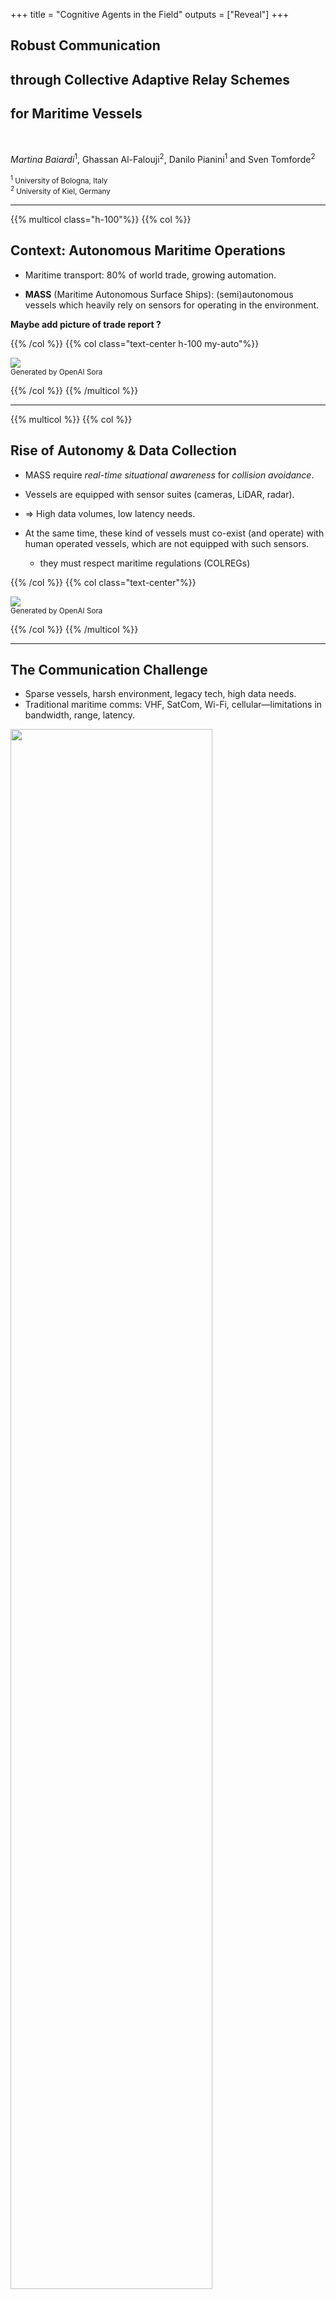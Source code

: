 +++
title = "Cognitive Agents in the Field"
outputs = ["Reveal"]
+++

## Robust Communication 
## through Collective Adaptive Relay Schemes
## for Maritime Vessels

<br />

*Martina Baiardi*<sup>1</sup>, Ghassan Al-Falouji<sup>2</sup>, Danilo Pianini<sup>1</sup> and Sven Tomforde<sup>2</sup>
<br />
<br /><small>
<sup>1</sup> University of Bologna, Italy <br/>
<sup>2</sup> University of Kiel, Germany <br/>
</small>

---


{{% multicol class="h-100"%}}
{{% col %}}

## Context: Autonomous Maritime Operations


* Maritime transport: 80% of world trade, growing automation.

* **MASS** (Maritime Autonomous Surface Ships): (semi)autonomous vessels which heavily rely on sensors for operating in the environment. 

**Maybe add picture of trade report ?**

{{% /col %}}
{{% col class="text-center h-100 my-auto"%}}

<!-- <img src="images/futuristic-smart-city-with-5g-global-network-technology.jpg" width=60% /> -->

<img src="images/cargo_sailing_world.mp4.gif" class="w-100 h-100" /><br />
<small>Generated by OpenAI Sora</small>

{{% /col %}}
{{% /multicol %}}

---

{{% multicol %}}
{{% col %}}

## Rise of Autonomy & Data Collection

 * MASS require *real-time situational awareness* for *collision avoidance*.
 * Vessels are equipped with sensor suites (cameras, LiDAR, radar).
 * => High data volumes, low latency needs.

 * At the same time, these kind of vessels must co-exist (and operate) with human operated vessels, which are not equipped with such sensors.
    * they must respect maritime regulations (COLREGs)

{{% /col %}}
{{% col class="text-center"%}}

<img src="images/vessels_sensors.gif" class="w-100 h-100" /><br />
<small>Generated by OpenAI Sora</small>

{{% /col %}}
{{% /multicol %}}

---

## The Communication Challenge


 * Sparse vessels, harsh environment, legacy tech, high data needs.
 * Traditional maritime comms: VHF, SatCom, Wi-Fi, cellular—limitations in bandwidth, range, latency.

<img src="images/bandwidth_decay.svg" width=80% />

---

## Need for Robust, Adaptive Communication

{{% multicol %}}
{{% col %}}

 * Real-time ops, emergency, regulatory needs.

{{% /col %}}
{{% col class="text-center"%}}

 * Visual: IDK maybe a ship in distress needing urgent assistance?


 {{% /col %}}
{{% /multicol %}}

---

## Proposed Solution: Adaptive, decentralized relay schemes.

{{% multicol %}}
{{% col %}}

MST-based and cluster-based relays, aggregate programming, simulation validation.

{{% /col %}}
{{% col class="text-center"%}}



<img src="images/baseline1.svg" width=30% class="preview-border"/>
<img src="images/baseline2.svg" width=30% class="preview-border"/><br/>
<img src="images/baseline3.svg" width=30% class="preview-border"/>
<img src="images/csc.svg" width=30% class="preview-border"/>

{{% /col %}}
{{% /multicol %}}

---

## Aggregate Programming: Quick introduction

{{% multicol %}}
{{% col %}}

Macro-programming, computational fields, self-organization.

{{% /col %}}
{{% col class="text-center"%}}

<img src="images/macro-swarm-7.gif" width=100% />

{{% /col %}}
{{% /multicol %}}

---

## Baseline Relay Mechanism

{{% multicol %}}
{{% col %}}

{{% /col %}}
{{% col class="col-4"%}}

<div style="text-align:right;">
<img src="images/baseline1.svg" class="preview-border zoom-in" style="transform-origin: bottom right;"/>
<img src="images/baseline2.svg" width=20% class="preview-border" style="vertical-align:bottom;"/>
</div>
<div style="text-align:right;">
<img src="images/baseline3.svg" width=20% class="preview-border" />
<img src="images/csc.svg" width=20% class="preview-border" style="text-align:right;"/>
</div>

{{% /col %}}
{{% /multicol %}}

---

## Distance-based Multi-Relay

{{% multicol %}}
{{% col %}}

Each vessel relays to the geographically closest station.

{{% /col %}}
{{% col class="text-center col-4"%}}

<div style="text-align:left;">
<img src="images/baseline1.svg" width=20% class="preview-border"/>
<img src="images/baseline2.svg" class="zoom-in preview-border" style="transform-origin: bottom left; vertical-align:bottom;"/>
</div>
<div style="text-align:left;">
<img src="images/baseline3.svg" width=20% class="preview-border" />
<img src="images/csc.svg" width=20% class="preview-border" style="text-align:right;"/>
</div>

{{% /col %}}
{{% /multicol %}}

---

## Data Rate-based Multi-Relay

{{% multicol %}}
{{% col %}}

Relays chosen to maximize data rate, not just distance.


{{% /col %}}
{{% col class="text-center col-4"%}}

<div style="text-align:right;">
<img src="images/baseline1.svg" width=20% class="preview-border"/>
<img src="images/baseline2.svg" width=20% class="preview-border " />
</div>
<div style="text-align:right;">
<img src="images/baseline3.svg" class="zoom-in preview-border" style="transform-origin: top right;"/>
<img src="images/csc.svg" width=20% class="preview-border" style="vertical-align: top;"/>
</div>

{{% /col %}}
{{% /multicol %}}

---

## Collective Summarisation Clusters (CSC)

{{% multicol %}}
{{% col %}}

Vessels form clusters, leader summarizes and relays data.


{{% /col %}}
{{% col class="text-center col-4"%}}

<div style="text-align:left;">
<img src="images/baseline1.svg" width=20% class="preview-border"/>
<img src="images/baseline2.svg" width=20% class="preview-border"/>
</div>
<div style="text-align:left;">
<img src="images/baseline3.svg" width=20% class="preview-border" style="vertical-align:top;"/>
<img src="images/csc.svg" class="zoom-in preview-border" style="transform-origin: top left; text-align:right;"/>
</div>

{{% /col %}}
{{% /multicol %}}

---

## Simulation Setup
{{% multicol %}}
{{% col %}}

* Real-world data (Kiel Fjord), simulation environment, vessel equipment.

{{% /col %}}
{{% col class="text-center"%}}

<img src="images/simulation.gif" width=80% />

{{% /col %}}
{{% /multicol %}}

---

## Evaluation Metrics
Data rate, reduction factor, cluster size, singleton clusters.
Visual: List with icons, metric definitions.

---

## Results: Quick discussion
* CSC outperforms others, even with few 5G-equipped vessels.
* Cluster size, reduction factor, number of clusters.

---

## Limitations & Future Work
Data, corner cases, security, summarization, weather, ML adaptation.
Visual: Roadmap, question marks, icons for each limitation.

---

## Conclusion
Recap: Cluster-based relays, 5G impact, scalability, real-world value.
Visual: Summary graphic, key takeaway.
